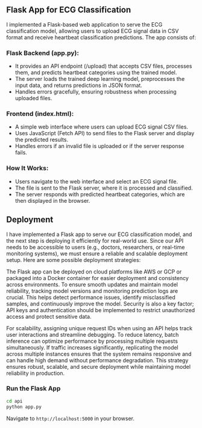 ## Flask App for ECG Classification
I implemented a Flask-based web application to serve the ECG classification model, allowing users to upload ECG signal data in CSV format and receive heartbeat classification predictions. The app consists of:

### Flask Backend (app.py):
- It provides an API endpoint (/upload) that accepts CSV files, processes them, and predicts heartbeat categories using the trained model.
- The server loads the trained deep learning model, preprocesses the input data, and returns predictions in JSON format.
- Handles errors gracefully, ensuring robustness when processing uploaded files.
### Frontend (index.html):
- A simple web interface where users can upload ECG signal CSV files.
- Uses JavaScript (Fetch API) to send files to the Flask server and display the predicted results.
- Handles errors if an invalid file is uploaded or if the server response fails.
### How It Works:
- Users navigate to the web interface and select an ECG signal file.
- The file is sent to the Flask server, where it is processed and classified.
- The server responds with predicted heartbeat categories, which are then displayed in the browser.

## Deployment

I have implemented a Flask app to serve our ECG classification model, and the next step is deploying it efficiently for real-world use. Since our API needs to be accessible to users (e.g., doctors, researchers, or real-time monitoring systems), we must ensure a reliable and scalable deployment setup. Here are some possible deployment strategies:


The Flask app can be deployed on cloud platforms like AWS or GCP or packaged into a Docker container for easier deployment and consistency across environments. To ensure smooth updates and maintain model reliability, tracking model versions and monitoring prediction logs are crucial. This helps detect performance issues, identify misclassified samples, and continuously improve the model. Security is also a key factor; API keys and authentication should be implemented to restrict unauthorized access and protect sensitive data.

For scalability, assigning unique request IDs when using an API helps track user interactions and streamline debugging. To reduce latency, batch inference can optimize performance by processing multiple requests simultaneously. If traffic increases significantly, replicating the model across multiple instances ensures that the system remains responsive and can handle high demand without performance degradation. This strategy ensures robust, scalable, and secure deployment while maintaining model reliability in production.


### Run the Flask App

```sh
cd api
python app.py
```

Navigate to `http://localhost:5000` in your browser.